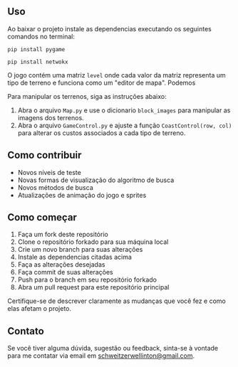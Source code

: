 ## Uso

Ao baixar o projeto instale as dependencias executando os seguintes comandos no terminal:

`pip install pygame`

`pip install netwokx`

O jogo contém uma matriz `level` onde cada valor da matriz representa um tipo de terreno e funciona como um "editor de mapa". Podemos 

Para manipular os terrenos, siga as instruções abaixo:

1. Abra o arquivo `Map.py` e use o dicionario `block_images` para manipular as imagens dos terrenos.
2. Abra o arquivo `GameControl.py` e ajuste a função `CoastControl(row, col)` para alterar os custos associados a cada tipo de terreno.

## Como contribuir

- Novos níveis de teste
- Novas formas de visualização do algoritmo de busca
- Novos métodos de busca
- Atualizações de animação do jogo e sprites

## Como começar

1. Faça um fork deste repositório
2. Clone o repositório forkado para sua máquina local
3. Crie um novo branch para suas alterações
4. Instale as dependencias citadas acima
5. Faça as alterações desejadas
6. Faça commit de suas alterações
7. Push para o branch em seu repositório forkado
8. Abra um pull request para este repositório principal

Certifique-se de descrever claramente as mudanças que você fez e como elas afetam o projeto.


## Contato
Se você tiver alguma dúvida, sugestão ou feedback, sinta-se à vontade para me contatar via email em [schweitzerwellinton@gmail.com](mailto:schweitzerwellinton@gmail.com).
